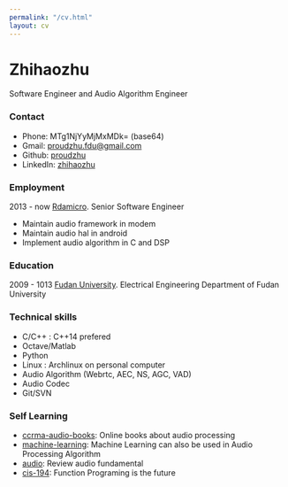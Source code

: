 ```yaml
---
permalink: "/cv.html"
layout: cv
---
```


# Zhihaozhu

Software Engineer and Audio Algorithm Engineer

### Contact

* Phone: MTg1NjYyMjMxMDk= (base64)
* Gmail: proudzhu.fdu@gmail.com
* Github: [proudzhu][github-link]
* LinkedIn: [zhihaozhu][linkedin-link]

### Employment

2013 - now  [Rdamicro][rda]. Senior Software Engineer

* Maintain audio framework in modem
* Maintain audio hal in android
* Implement audio algorithm in C and DSP

### Education

2009 - 1013  [Fudan University][fudan]. Electrical Engineering Department of Fudan University

### Technical skills

* C/C++ : C++14 prefered
* Octave/Matlab
* Python
* Linux : Archlinux on personal computer
* Audio Algorithm (Webrtc, AEC, NS, AGC, VAD)
* Audio Codec
* Git/SVN

### Self Learning
* [ccrma-audio-books][ccrma]: Online books about audio processing
* [machine-learning][stanford-ml]: Machine Learning can also be used in Audio Processing Algorithm
* [audio][stanford-audio]: Review audio fundamental
* [cis-194][cis194]: Function Programing is the future

[github-link]: https://github.com/proudzhu
[linkedin-link]: http://www.linkedin.com/in/zhihaozhu
[rda]: http://rdamicro.com
[fudan]: http://www.fudan.edu.cn
[ccrma]: https://ccrma.stanford.edu/~jos/
[stanford-ml]: https://www.coursera.org/learn/machine-learning
[stanford-audio]: https://www.coursera.org/course/audio
[cis194]: https://www.seas.upenn.edu/~cis194/lectures.html
